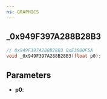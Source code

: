 ```yaml
---
ns: GRAPHICS
---
```

## _0x949F397A288B28B3

```c
// 0x949F397A288B28B3 0xE3880F5A
void _0x949F397A288B28B3(float p0);
```


## Parameters
* **p0**: 

